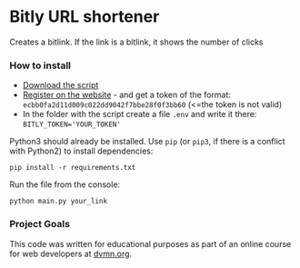 # Bitly URL shortener

Creates a bitlink. If the link is a bitlink, it shows the number of clicks

### How to install

* [Download the script](https://github.com/miazigoo/creating-a-bitlink.git) 
* [Register on the website](https://api-ssl.bitly.com/) - and get a token of the format: ```ecbb0fa2d11d009c022dd9042f7bbe28f0f3bb60``` (<=the token is not valid)
* In the folder with the script create a file ```.env``` and write it there: ```BITLY_TOKEN='YOUR_TOKEN' ```

Python3 should already be installed. 
Use `pip` (or `pip3`, if there is a conflict with Python2) to install dependencies:
```
pip install -r requirements.txt
```

Run the file from the console:
```
python main.py your_link
```
### Project Goals

This code was written for educational purposes as part of an online course for web developers at [dvmn.org](https://dvmn.org/).
